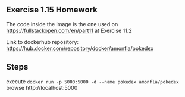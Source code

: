 ## Exercise 1.15 Homework

 The code inside the image is the one used on https://fullstackopen.com/en/part11 at Exercise 11.2

 Link to dockerhub repository: https://hub.docker.com/repository/docker/amonfla/pokedex 

## Steps

execute `docker run -p 5000:5000 -d --name pokedex amonfla/pokedex`
browse http://localhost:5000